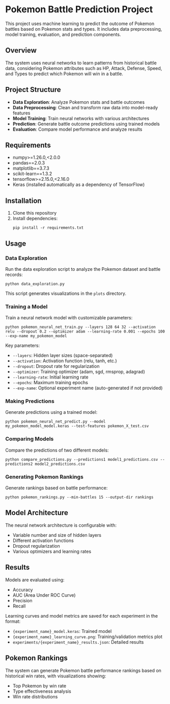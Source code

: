 # Pokemon Battle Prediction Project

This project uses machine learning to predict the outcome of Pokemon battles based on Pokemon stats and types. It includes data preprocessing, model training, evaluation, and prediction components.

## Overview

The system uses neural networks to learn patterns from historical battle data, considering Pokemon attributes such as HP, Attack, Defense, Speed, and Types to predict which Pokemon will win in a battle.

## Project Structure

- **Data Exploration**: Analyze Pokemon stats and battle outcomes
- **Data Preprocessing**: Clean and transform raw data into model-ready features
- **Model Training**: Train neural networks with various architectures
- **Prediction**: Generate battle outcome predictions using trained models
- **Evaluation**: Compare model performance and analyze results

## Requirements

- numpy>=1.26.0,<2.0.0
- pandas==2.0.3
- matplotlib==3.7.3
- scikit-learn==1.3.2
- tensorflow>=2.15.0,<2.16.0
- Keras (installed automatically as a dependency of TensorFlow)

## Installation

1. Clone this repository
2. Install dependencies:
   ```
   pip install -r requirements.txt
   ```

## Usage

### Data Exploration

Run the data exploration script to analyze the Pokemon dataset and battle records:

```
python data_exploration.py
```

This script generates visualizations in the `plots` directory.

### Training a Model

Train a neural network model with customizable parameters:

```
python pokemon_neural_net_train.py --layers 128 64 32 --activation relu --dropout 0.2 --optimizer adam --learning-rate 0.001 --epochs 100 --exp-name my_pokemon_model
```

Key parameters:
- `--layers`: Hidden layer sizes (space-separated)
- `--activation`: Activation function (relu, tanh, etc.)
- `--dropout`: Dropout rate for regularization
- `--optimizer`: Training optimizer (adam, sgd, rmsprop, adagrad)
- `--learning-rate`: Initial learning rate
- `--epochs`: Maximum training epochs
- `--exp-name`: Optional experiment name (auto-generated if not provided)

### Making Predictions

Generate predictions using a trained model:

```
python pokemon_neural_net_predict.py --model my_pokemon_model_model.keras --test-features pokemon_X_test.csv
```

### Comparing Models

Compare the predictions of two different models:

```
python compare_predictions.py --predictions1 model1_predictions.csv --predictions2 model2_predictions.csv
```

### Generating Pokemon Rankings

Generate rankings based on battle performance:

```
python pokemon_rankings.py --min-battles 15 --output-dir rankings
```

## Model Architecture

The neural network architecture is configurable with:
- Variable number and size of hidden layers
- Different activation functions
- Dropout regularization
- Various optimizers and learning rates

## Results

Models are evaluated using:
- Accuracy
- AUC (Area Under ROC Curve)
- Precision
- Recall

Learning curves and model metrics are saved for each experiment in the format:
- `{experiment_name}_model.keras`: Trained model
- `{experiment_name}_learning_curve.png`: Training/validation metrics plot
- `experiments/{experiment_name}_results.json`: Detailed results

## Pokemon Rankings

The system can generate Pokemon battle performance rankings based on historical win rates, with visualizations showing:
- Top Pokemon by win rate
- Type effectiveness analysis
- Win rate distributions
